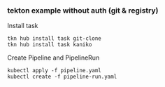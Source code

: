 ### tekton example without auth (git & registry)

Install task

```
tkn hub install task git-clone
tkn hub install task kaniko
```

Create Pipeline and PipelineRun

```
kubectl apply -f pipeline.yaml
kubectl create -f pipeline-run.yaml
```
